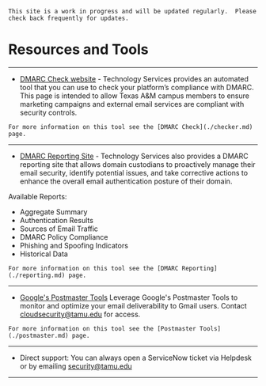 ```admonish info
This site is a work in progress and will be updated regularly.  Please check back frequently for updates.
```

# Resources and Tools

---

- [DMARC Check website](https://dmarc-check.itsec.tamu.edu) - Technology Services provides an automated tool that you can use to check your platform’s compliance with DMARC. This page is intended to allow Texas A&M campus members to ensure marketing campaigns and external email services are compliant with security controls.

```admonish note
For more information on this tool see the [DMARC Check](./checker.md) page.
```

---

- [DMARC Reporting Site](https://dmarc.kb.us-east-2.aws.elastic-cloud.com) - Technology Services also provides a DMARC reporting site that allows domain custodians to proactively manage their email security, identify potential issues, and take corrective actions to enhance the overall email authentication posture of their domain.

Available Reports:

- Aggregate Summary
- Authentication Results
- Sources of Email Traffic
- DMARC Policy Compliance
- Phishing and Spoofing Indicators
- Historical Data

```admonish note
For more information on this tool see the [DMARC Reporting](./reporting.md) page.
```

---

- [Google's Postmaster Tools](https://www.gmail.com/postmaster/) Leverage Google's Postmaster Tools to monitor and optimize your email deliverability to Gmail users.  Contact [cloudsecurity@tamu.edu](mailto:cloudsecurity@tamu.edu) for access.

```admonish note
For more information on this tool see the [Postmaster Tools](./postmaster.md) page.
```

---

- Direct support: You can always open a ServiceNow ticket via Helpdesk or by emailing [security@tamu.edu](mailto:security@tamu.edu)

---
